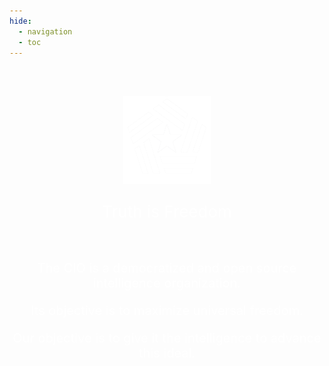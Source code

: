 ```yaml
---
hide:
  - navigation
  - toc
---
```


<style>

    .md-typeset h1,
    .md-content__button {

        display: none;

    }

</style>
<br>
<br>
<p align="center">
<img src="assets/CIO.png" width="140" height="140">
</p>
<p style="text-align: center; font-size: 26px; color:#FFFFFF; ">Truth is Freedom</p>
<br>

<p style="text-align: center; font-size: 20px; color:#FFFFFF;">The CIO is a democratized and open source intelligence organization.</p>
<p style="text-align: center; font-size: 20px; color:#FFFFFF;">Its objective is to maximize universal freedom.</p>
<p style="text-align: center; font-size: 20px; color:#FFFFFF;">Our objective is to give it the intelligence to advance this ideal.</p>